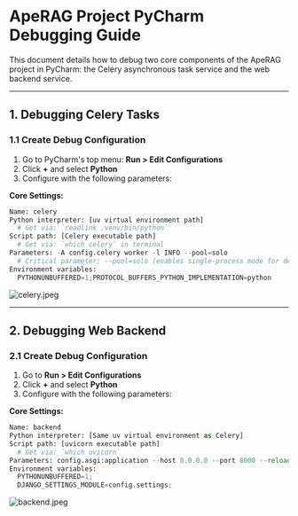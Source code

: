 # ApeRAG Project PyCharm Debugging Guide

This document details how to debug two core components of the ApeRAG project in PyCharm: the Celery asynchronous task service and the web backend service.

---

## 1. Debugging Celery Tasks

### 1.1 Create Debug Configuration
1. Go to PyCharm's top menu: **Run > Edit Configurations**
2. Click **+** and select **Python**
3. Configure with the following parameters:

**Core Settings:**
```python
Name: celery
Python interpreter: [uv virtual environment path]
  # Get via: `readlink .venv/bin/python`
Script path: [Celery executable path]
  # Get via: `which celery` in terminal
Parameters: -A config.celery worker -l INFO --pool=solo
  # Critical parameter: --pool=solo (enables single-process mode for debugging)
Environment variables: 
  PYTHONUNBUFFERED=1;PROTOCOL_BUFFERS_PYTHON_IMPLEMENTATION=python
```

![celery.jpeg](../images/celery.jpeg)

---

## 2. Debugging Web Backend

### 2.1 Create Debug Configuration
1. Go to **Run > Edit Configurations**
2. Click **+** and select **Python**
3. Configure with the following parameters:

**Core Settings:**
```python
Name: backend
Python interpreter: [Same uv virtual environment as Celery]
Script path: [uvicorn executable path]
  # Get via: `which uvicorn`
Parameters: config.asgi:application --host 0.0.0.0 --port 8000 --reload --reload-include '*.html'
Environment variables:
  PYTHONUNBUFFERED=1;
  DJANGO_SETTINGS_MODULE=config.settings;
```

![backend.jpeg](../images/backend.jpeg)

